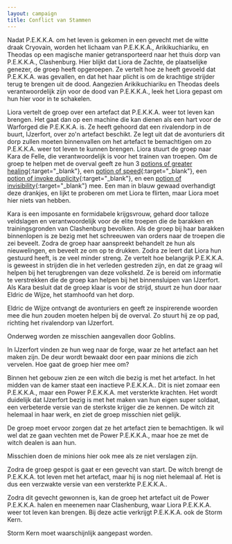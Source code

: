 ```yaml
---
layout: campaign
title: Conflict van Stammen
---
```


Nadat P.E.K.K.A. om het leven is gekomen in een gevecht met de witte draak Cryovain, worden het lichaam van P.E.K.K.A., Arikikuchiariku, en Theodas op een magische manier getransporteerd naar het thuis dorp van P.E.K.K.A., Clashenburg. Hier blijkt dat Liora de Zachte, de plaatselijke genezer, de groep heeft opgeroepen. Ze vertelt hoe ze heeft gevoeld dat P.E.K.K.A. was gevallen, en dat het haar plicht is om de krachtige strijder terug te brengen uit de dood. Aangezien Arikikuchiariku en Theodas deels verantwoordelijk zijn voor de dood van P.E.K.K.A., leek het Liora gepast om hun hier voor in te schakelen.

Liora vertelt de groep over een artefact dat P.E.K.K.A. weer tot leven kan brengen. Het gaat dan op een machine die kan dienen als een hart voor de Warforged die P.E.K.K.A. is. Ze heeft gehoord dat een rivalendorp in de buurt, IJzerfort, over zo'n artefact beschikt. Ze legt uit dat de avonturiers dit dorp zullen moeten binnenvallen om het artefact te bemachtigen om zo P.E.K.K.A. weer tot leven te kunnen brengen. Liora stuurt de groep naar Kara de Felle, die verantwoordelijk is voor het trainen van troepen. Om de groep te helpen met de overval geeft ze hun 3 [potions of greater healing](https://www.dndbeyond.com/magic-items/4708-potions-of-healing){:target="_blank"}, een [potion of speed](https://www.dndbeyond.com/magic-items/4714-potion-of-speed){:target="_blank"}, een [potion of invoke duplicity](https://dnd5e.wikidot.com/cleric:trickery){:target="_blank"}, en een [potion of invisibility](https://www.dndbeyond.com/magic-items/4710-potion-of-invisibility){:target="_blank"} mee. Een man in blauw gewaad overhandigt deze drankjes, en lijkt te proberen om met Liora te flirten, maar Liora moet hier niets van hebben.

Kara is een imposante en formidabele krijgsvrouw, gehard door talloze veldslagen en verantwoordelijk voor de elite troepen die de barakken en trainingsgronden van Clashenburg bevolken. Als de groep bij haar barakken binnenlopen is ze bezig met het schreeuwen van orders naar de troepen die zei beveelt. Zodra de groep haar aanspreekt behandelt ze hun als nieuwelingen, en beveelt ze om op te drukken. Zodra ze leert dat Liora hun gestuurd heeft, is ze veel minder streng. Ze vertelt hoe belangrijk P.E.K.K.A. is geweest in strijden die in het verleden gestreden zijn, en dat ze graag wil helpen bij het terugbrengen van deze volksheld. Ze is bereid om informatie te verstrekken die de groep kan helpen bij het binnensluipen van IJzerfort. Als Kara besluit dat de groep klaar is voor de strijd, stuurt ze hun door naar Eldric de Wijze, het stamhoofd van het dorp.

Eldric de Wijze ontvangt de avonturiers en geeft ze inspirerende woorden mee die hun zouden moeten helpen bij de overval. Zo stuurt hij ze op pad, richting het rivalendorp van IJzerfort.

<p class="unpublished">Onderweg worden ze misschien aangevallen door Goblins.</p>

In IJzerfort vinden ze hun weg naar de forge, waar ze het artefact aan het maken zijn. De deur wordt bewaakt door een paar minions die zich vervelen. 
<span class="unpublished">Hoe gaat de groep hier mee om?</span>

Binnen het gebouw zien ze een witch die bezig is met het artefact. In het midden van de kamer staat een inactieve P.E.K.K.A.. Dit is niet zomaar een P.E.K.K.A., maar een Power P.E.K.K.A. met versterkte krachten. Het wordt duidelijk dat IJzerfort bezig is met het maken van hun eigen super soldaat, een verbeterde versie van de sterkste krijger die ze kennen. <span class="unpublished">De witch zit helemaal in haar werk, en ziet de groep misschien niet gelijk.</span>

<p class="unpublished">De groep moet ervoor zorgen dat ze het artefact zien te bemachtigen. Ik wil wel dat ze gaan vechten met de Power P.E.K.K.A., maar hoe ze met de witch dealen is aan hun.</p>

<p class="unpublished">Misschien doen de minions hier ook mee als ze niet verslagen zijn.</p>

Zodra de groep gespot is gaat er een gevecht van start. De witch brengt de P.E.K.K.A. tot leven met het artefact, maar hij is nog niet helemaal af. Het is dus een verzwakte versie van een versterkte P.E.K.K.A..

<p class="unpublished">Zodra dit gevecht gewonnen is, kan de groep het artefact uit de Power P.E.K.K.A. halen en meenemen naar Clashenburg, waar Liora P.E.K.K.A. weer tot leven kan brengen. Bij deze actie verkrijgt P.E.K.K.A. ook de Storm Kern.</p>

<p class="unpublished">Storm Kern moet waarschijnlijk aangepast worden.</p>